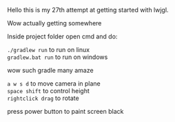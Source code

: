 Hello this is my 27th attempt at getting started with lwjgl.

Wow actually getting somewhere

Inside project folder open cmd and do:

`./gradlew run` to run on linux  
`gradlew.bat run` to run on windows

wow such gradle many amaze

`a w s d` to move camera in plane  
`space shift` to control height  
`rightclick drag` to rotate

press power button to paint screen black
